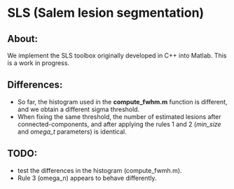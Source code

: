 # SLS (Salem lesion segmentation)

## About:

We implement the SLS toolbox originally developed in C++ into Matlab. This is a work in progress.

## Differences:

+ So far, the histogram used in the __compute_fwhm.m__ function is different, and we obtain a different sigma threshold.
+ When fixing the same threshold, the number of estimated lesions after connected-components, and after applying the rules 1 and 2 (*min_size* and *omega_t* parameters) is identical.


## TODO:
+ test the differences in the histogram (compute_fwmh.m).
+ Rule 3 (omega_n) appears to behave differently.

